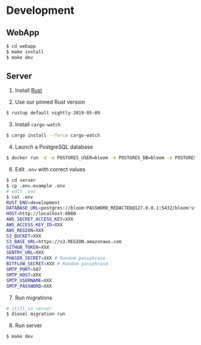 # Development

## WebApp

```sh
$ cd webapp
$ make install
$ make dev
```

## Server

1. Install [Rust](https://rustup.rs/)

2. Use our pinned Rust version
```sh
$ rustup default nightly-2019-05-09
```

3. Install `cargo-watch`
```sh
$ cargo install --force cargo-watch
```

4. Launch a PostgreSQL database
```sh
$ docker run -d -e POSTGRES_USER=bloom -e POSTGRES_DB=bloom -e POSTGRES_PASSWORD=PASSWORD -p 5432:5432 postgres:11
```

6. Edit `.env` with correct values
```sh
$ cd server
$ cp .env.example .env
# edit .env
$ cat .env
RUST_ENV=development
DATABASE_URL=postgres://bloom:PASSWORD_REDACTED@127.0.0.1:5432/bloom?sslmode=disable
HOST=http://localhost:8080
AWS_SECRET_ACCESS_KEY=XXX
AWS_ACCESS_KEY_ID=XXX
AWS_REGION=XXX
S3_BUCKET=XXX
S3_BASE_URL=https://s3.REGION.amazonaws.com
GITHUB_TOKEN=XXX
SENTRY_URL=XXX
PHASER_SECRET=XXX # Random passphrase
BITFLOW_SECRET=XXX # Random passphrase
SMTP_PORT=587
SMTP_HOST=XXX
SMTP_USERNAME=XXX
SMTP_PASSWORD=XXX
```

7. Run migrations
```sh
# still in server
$ diesel migration run
```

8. Run server
```sh
$ make dev
```
